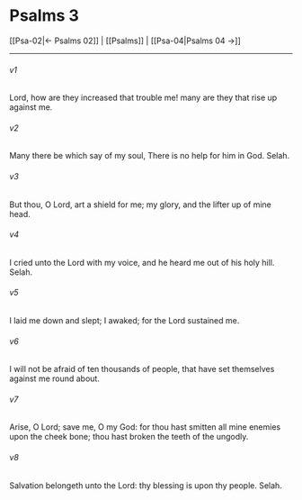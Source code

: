 # Psalms 3

[[Psa-02|← Psalms 02]] | [[Psalms]] | [[Psa-04|Psalms 04 →]]
***

###### v1
Lord, how are they increased that trouble me! many are they that rise up against me.
###### v2
Many there be which say of my soul, There is no help for him in God. Selah.
###### v3
But thou, O Lord, art a shield for me; my glory, and the lifter up of mine head.
###### v4
I cried unto the Lord with my voice, and he heard me out of his holy hill. Selah.
###### v5
I laid me down and slept; I awaked; for the Lord sustained me.
###### v6
I will not be afraid of ten thousands of people, that have set themselves against me round about.
###### v7
Arise, O Lord; save me, O my God: for thou hast smitten all mine enemies upon the cheek bone; thou hast broken the teeth of the ungodly.
###### v8
Salvation belongeth unto the Lord: thy blessing is upon thy people. Selah. 
